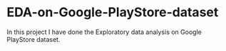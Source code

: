 # EDA-on-Google-PlayStore-dataset
In this project I have done the Exploratory data analysis on Google PlayStore dataset.
